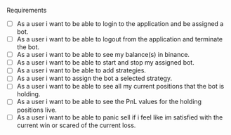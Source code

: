 Requirements

- [ ] As a user i want to be able to login to the application and be assigned a bot.
- [ ] As a user i want to be able to logout from the application and terminate the bot.
- [ ] As a user i want to be able to see my balance(s) in binance.
- [ ] As a user i want to be able to start and stop my assigned bot.
- [ ] As a user i want to be able to add strategies.
- [ ] As a user i want to assign the bot a selected strategy.
- [ ] As a user i want to be able to see all my current positions that the bot is holding.
- [ ] As a user i want to be able to see the PnL values for the holding positions live. 
- [ ] As a user i want to be able to panic sell if i feel like im satisfied with the current win or scared of the current loss. 
